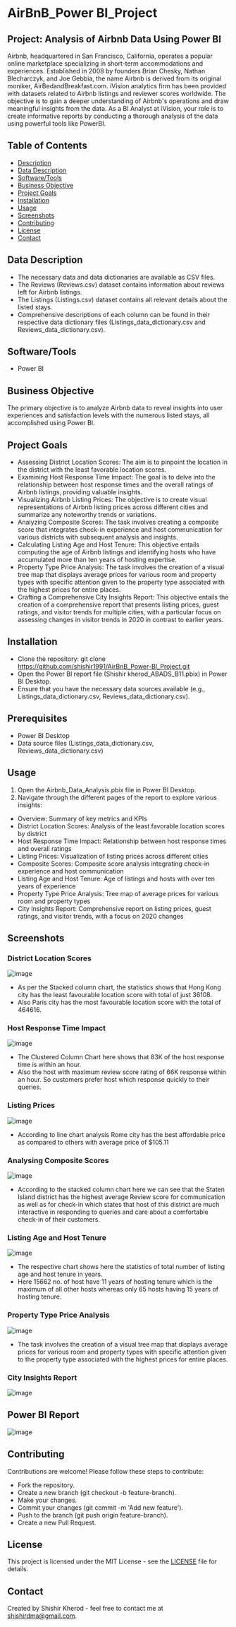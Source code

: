 # AirBnB_Power BI_Project

## Project: Analysis of Airbnb Data Using Power BI

Airbnb, headquartered in San Francisco, California, operates a popular online marketplace specializing in short-term accommodations and experiences. Established in 2008 by founders Brian Chesky, Nathan Blecharczyk, and Joe Gebbia, the name Airbnb is derived from its original moniker, AirBedandBreakfast.com. iVision analytics firm has been provided with datasets related to Airbnb listings and reviewer scores worldwide. The objective is to gain a deeper understanding of Airbnb's operations and draw meaningful insights from the data. As a BI Analyst at iVision, your role is to create informative reports by conducting a thorough analysis of the data using powerful tools like PowerBI.

## Table of Contents
- [Description](#description)
- [Data Description](#datadescription)
- [Software/Tools](#Software/Tools)
- [Business Objective](#BusinessObjective)
- [Project Goals](#ProjectGoals)
- [Installation](#Installation)
- [Usage](#usage)
- [Screenshots](#Screenshots)
- [Contributing](#Contributing)
- [License](#License)
- [Contact](#Contact)

## Data Description
- The necessary data and data dictionaries are available as CSV files.
- The Reviews (Reviews.csv) dataset contains information about reviews left for Airbnb listings.
- The Listings (Listings.csv) dataset contains all relevant details about the listed stays.
- Comprehensive descriptions of each column can be found in their respective data dictionary files (Listings_data_dictionary.csv and Reviews_data_dictionary.csv).

## Software/Tools
- Power BI

## Business Objective
The primary objective is to analyze Airbnb data to reveal insights into user experiences and satisfaction levels with the numerous listed stays, all accomplished using Power BI.

## Project Goals
- Assessing District Location Scores: The aim is to pinpoint the location in the district with the least favorable location scores.
- Examining Host Response Time Impact: The goal is to delve into the relationship between host response times and the overall ratings of Airbnb listings, providing valuable insights.
- Visualizing Airbnb Listing Prices: The objective is to create visual representations of Airbnb listing prices across different cities and summarize any noteworthy trends or variations.
- Analyzing Composite Scores: The task involves creating a composite score that integrates check-in experience and host communication for various districts with subsequent analysis and insights.
- Calculating Listing Age and Host Tenure: This objective entails computing the age of Airbnb listings and identifying hosts who have accumulated more than ten years of hosting expertise.
- Property Type Price Analysis: The task involves the creation of a visual tree map that displays average prices for various room and property types with specific attention given to the property type associated with the highest prices 
  for entire places.
- Crafting a Comprehensive City Insights Report: This objective entails the creation of a comprehensive report that presents listing prices, guest ratings, and visitor trends for multiple cities, with a particular focus on assessing 
  changes in visitor trends in 2020 in contrast to earlier years.

## Installation
   - Clone the repository:
     git clone https://github.com/shishir1991/AirBnB_Power-BI_Project.git
   - Open the Power BI report file (Shishir kherod_ABADS_B11.pbix) in Power BI Desktop.
   - Ensure that you have the necessary data sources available (e.g., Listings_data_dictionary.csv, Reviews_data_dictionary.csv).

## Prerequisites
   - Power BI Desktop
   - Data source files (Listings_data_dictionary.csv, Reviews_data_dictionary.csv)

## Usage
   1. Open the Airbnb_Data_Analysis.pbix file in Power BI Desktop.
   2. Navigate through the different pages of the report to explore various insights:
     
   - Overview: Summary of key metrics and KPIs
   - District Location Scores: Analysis of the least favorable location scores by district
   - Host Response Time Impact: Relationship between host response times and overall ratings
   - Listing Prices: Visualization of listing prices across different cities
   - Composite Scores: Composite score analysis integrating check-in experience and host communication
   - Listing Age and Host Tenure: Age of listings and hosts with over ten years of experience
   - Property Type Price Analysis: Tree map of average prices for various room and property types
   - City Insights Report: Comprehensive report on listing prices, guest ratings, and visitor trends, with a focus on 2020 changes

## Screenshots
   ### District Location Scores
     
   ![image](https://github.com/shishir1991/AirBnB_Power-BI_Project/assets/157515610/263791e0-3034-44e9-9d30-6f10b742fd7d)

   - As per the Stacked column  chart, the statistics shows that Hong Kong city has the least favourable location score with total of just 36108.
   - Also Paris city has the most favourable location score with the total of 464616.
     
   ### Host Response Time Impact

   ![image](https://github.com/shishir1991/AirBnB_Power-BI_Project/assets/157515610/e87e5f40-0460-449e-8267-4186dcf96a59)

   - The Clustered Column Chart here shows that 83K of the host response time is within an hour.
   - Also the host with maximum review score rating of 66K response within an hour. So customers prefer host which response quickly to their queries.

   ### Listing Prices

   ![image](https://github.com/shishir1991/AirBnB_Power-BI_Project/assets/157515610/38073107-738e-43fc-91ff-7a4c6311f2d4)

   - According to line chart analysis Rome city has the best affordable price as compared to others with average price of $105.11

   ### Analysing Composite Scores

   ![image](https://github.com/shishir1991/AirBnB_Power-BI_Project/assets/157515610/98893b15-294f-4316-b9fd-a6867fce47f0)

   - According to the stacked column chart here we can see that the Staten Island district has the highest average Review score for communication as well as for check-in which states that host of this district are much interactive in 
     responding to queries and care about a comfortable check-in of their customers.

   ### Listing Age and Host Tenure

   ![image](https://github.com/shishir1991/AirBnB_Power-BI_Project/assets/157515610/b127f65b-15b1-41b7-896e-8945e9422335)

   - The respective chart shows here the statistics of total number of listing age and host tenure in years. 
   - Here 15662 no. of host have 11 years of hosting tenure which is the maximum of all other hosts whereas only 65 hosts having 15 years of hosting tenure.

   ### Property Type Price Analysis

   ![image](https://github.com/shishir1991/AirBnB_Power-BI_Project/assets/157515610/b37cb56f-3e35-47c0-9155-2cb255d1085f)

   - The task involves the creation of a visual tree map that displays average prices for various room and property types with specific attention given to the property type associated with the highest prices for entire places.

   ### City Insights Report

   ![image](https://github.com/shishir1991/AirBnB_Power-BI_Project/assets/157515610/96de63d2-c14c-48db-bcd7-111b3f47c7e0)

## Power BI Report

  ![image](https://github.com/shishir1991/AirBnB_Power-BI_Project/assets/157515610/8883663d-2953-43f4-a4a2-ca14172dfc98)

## Contributing
   Contributions are welcome! Please follow these steps to contribute:
  - Fork the repository.
  - Create a new branch (git checkout -b feature-branch).
  - Make your changes.
  - Commit your changes (git commit -m 'Add new feature').
  - Push to the branch (git push origin feature-branch).
  - Create a new Pull Request.

## License
   This project is licensed under the MIT License - see the [LICENSE](LICENSE) file for details.

## Contact
   Created by Shishir Kherod - feel free to contact me at shishirdma@gmail.com.
























